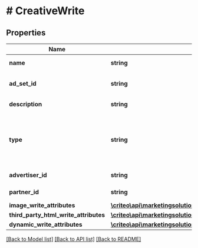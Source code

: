 # # CreativeWrite

## Properties

Name | Type | Description | Notes
------------ | ------------- | ------------- | -------------
**name** | **string** | The name of the creative |
**ad_set_id** | **string** | Ad set on which Creative will be applied | [optional]
**description** | **string** | The description of the creative | [optional]
**type** | **string** | The type of the creative  You can use \&quot;Image\&quot;, \&quot; ThirdPartyHtml\&quot; or \&quot;Dynamic\&quot; |
**advertiser_id** | **string** | Advertiser linked to the Creative |
**partner_id** | **string** | Partner linked to the Creative |
**image_write_attributes** | [**\criteo\api\marketingsolutions\preview\Model\ImageWriteAttributes**](ImageWriteAttributes.md) |  | [optional]
**third_party_html_write_attributes** | [**\criteo\api\marketingsolutions\preview\Model\ThirdPartyHtmlWriteAttributes**](ThirdPartyHtmlWriteAttributes.md) |  | [optional]
**dynamic_write_attributes** | [**\criteo\api\marketingsolutions\preview\Model\DynamicWriteAttributes**](DynamicWriteAttributes.md) |  | [optional]

[[Back to Model list]](../../README.md#models) [[Back to API list]](../../README.md#endpoints) [[Back to README]](../../README.md)
